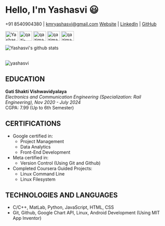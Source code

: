 # Hello, I'm Yashasvi 😃

+91 8540904380 | kmryashasvi@gmail.com
[Website](https://www.yashasvi.dev) | [LinkedIn](https://www.linkedin.com/in/kmryashasvi) | [GitHub](https://github.com/stlyash)

<p align="left">
 
<a href="https://twitter.com/kmryashasvi" target="blank"><img align="center" src="https://cdn.jsdelivr.net/npm/simple-icons@3.0.1/icons/twitter.svg" alt="Yashasvi" height="30" width="40" /></a>
<a href="https://linkedin.com/in/kmryashasvi" target="blank"><img align="center" src="https://cdn.jsdelivr.net/npm/simple-icons@3.0.1/icons/linkedin.svg" alt="qazi-maaz-arshad" height="30" width="40" /></a>
<a href="https://fb.com/kmryashasvi" target="blank"><img align="center" src="https://cdn.jsdelivr.net/npm/simple-icons@3.0.1/icons/facebook.svg" alt="qazimaaz.arshad.3" height="30" width="40" /></a>
<a href="https://instagram.com/sqlyash/" target="blank"><img align="center" src="https://cdn.jsdelivr.net/npm/simple-icons@3.0.1/icons/instagram.svg" alt="qazimaazarshad/" height="30" width="40" /></a>
<a href="https://www.hackerrank.com/kmryashasvi?hr_r=1" target="blank"><img align="center" src="https://cdn.jsdelivr.net/npm/simple-icons@3.0.1/icons/hackerrank.svg" alt="qazimaazarshad?hr_r=1" height="30" width="40" /></a>
 
</p>

![Yashasvi's github stats](https://github-readme-stats.vercel.app/api?username=stlyash&count_private=true&show_icons=true&hide_border=true)

<br>

  
  <img align="center" src="https://github-readme-streak-stats.herokuapp.com/?user=stlyash&" alt="yashasvi" />

<br>

## EDUCATION

**Gati Shakti Vishwavidyalaya**   
*Electronics and Communication Engineering (Specialization: Rail Engineering), Nov 2020 - July 2024*   
CGPA: 7.99 (Up to 6th Semester)

## CERTIFICATIONS

- Google certified in:
  - Project Management
  - Data Analytics
  - Front-End Development
- Meta certified in:
  - Version Control (Using Git and Github)
- Completed Coursera Guided Projects:
  - Linux Command Line
  - Linux Filesystem

## TECHNOLOGIES AND LANGUAGES

- C/C++, MatLab, Python, JavaScript, HTML, CSS
- Git, Github, Google Chart API, Linux, Android Development (Using MIT App Inventor)

